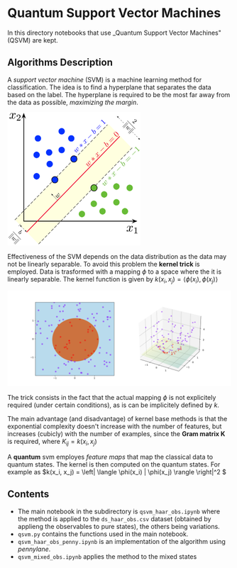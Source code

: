 # Quantum Support Vector Machines

In this directory notebooks that use _Quantum Support Vector Machines" (QSVM) are kept.


## Algorithms Description

A _support vector machine_ (SVM) is a machine learning method for classification.
The idea is to find a hyperplane that separates the data based on the label.
The hyperplane is required to be the most far away from the data as possible, _maximizing the margin_.

<img src="../images/SVM_margin.png" alt="svm sep" width="300" height="300">

Effectiveness of the SVM depends on the data distribution as the data may not be linearly separable.
To avoid this problem the **kernel trick** is employed.
Data is trasformed with a mapping $\phi$ to a space where the it is linearly separable.
The kernel function is given by $k(x_i, x_j) = \langle \phi(x_i), \phi(x_j) \rangle$

<img src="../images/Kernel_trick_idea.svg.png" alt="mapping">

The trick consists in the fact that the actual mapping $\phi$ is not explicitely required (under certain conditions),
as is can be implicitely defined by $k$.

The main advantage (and disadvantage) of kernel base methods is that the exponential complexity doesn't increase with the number of features,
but increases (cubicly) with the number of examples,
since the **Gram matrix K** is required, where $K_{ij} = k(x_i, x_j)$

A **quantum** svm employes _feature maps_ that map the classical data to quantum states.
The kernel is then computed on the quantum states.
For example as $k(x_i, x_j) = \left| \langle \phi(x_i) | \phi(x_j) \rangle \right|^2 $


## Contents

- The main notebook in the subdirectory is `qsvm_haar_obs.ipynb` where the method is applied to the `ds_haar_obs.csv` dataset
 (obtained by applieng the observables to pure states), the others being variations.
- `qsvm.py` contains the functions used in the main notebook.
- `qsvm_haar_obs_penny.ipynb` is an implementation of the algorithm using _pennylane_.
- `qsvm_mixed_obs.ipynb` applies the method to the mixed states
